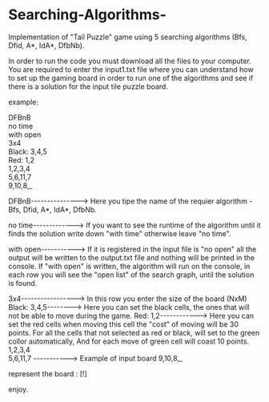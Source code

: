 # Searching-Algorithms-
Implementation of "Tail Puzzle" game using 5 searching algorithms (Bfs, Dfid, A*, IdA*, DfbNb).

In order to run the code you must download all the files to your computer.
You are required to enter the input1.txt file where you can understand how to set up the gaming board in order to run one of the algorithms and see if there is a solution for the input tile puzzle board.

example:

DFBnB              
no time             
with open           
3x4                 
Black: 3,4,5       
Red: 1,2            
1,2,3,4                         
5,6,11,7           
9,10,8,_


DFBnB---------------> Here you tipe the name of the requier algorithm - Bfs, Dfid, A*, IdA*, DfbNb.

no time-------------> If you want to see the runtime of the algorithm until it finds the solution write down "with time" otherwise leave "no time".

with open-----------> If it is registered in the input file is "no open" all the output will be written to the output.txt file and nothing will be printed in the console.
                      If "with open" is written, the algorithm will run on the console, in each row you will see the "open list" of the search graph, until the solution is                           found. 
                      
3x4-----------------> In this row you enter the size of the board (NxM)
Black: 3,4,5--------> Here you can set the black cells, the ones that will not be able to move during the game.
Red: 1,2------------> Here you can set the red cells when moving this cell the "cost" of moving will be 30 points.
                      For all the cells that not selected as red or black, will set to the green collor automatically, And for each move of green cell will coast 10 points. 
1,2,3,4             
5,6,11,7 -----------> Example of input board
9,10,8,_

represent the board :
[!]








enjoy.
